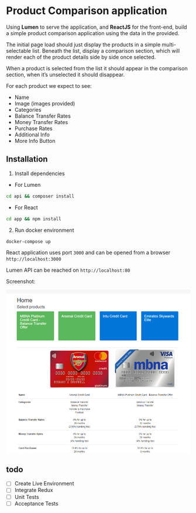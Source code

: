 # Product Comparison application

Using **Lumen** to serve the application, and **ReactJS** for the front-end, build a simple product comparison application using the data in the provided.


The initial page load should just display the products in a simple multi-selectable list. Beneath the list, display a comparison section, which will render each of the product details side by side once selected.

When a product is selected from the list it should appear in the comparison section, when it’s unselected it should disappear.

For each product we expect to see:

* Name
* Image (images provided)
* Categories
* Balance Transfer Rates
* Money Transfer Rates
* Purchase Rates
* Additional Info
* More Info Button

## Installation

1. Install dependencies
    
* For Lumen
```bash
cd api && composer install
```

* For React
```bash
cd app && npm install
```

2. Run docker environment

```bash
docker-compose up
```
React application uses port `3000` and can be opened from a browser `http://localhost:3000`

Lumen API can be reached on `http://localhost:80`


Screenshot:

![1](/resources/1.png?raw=true)

## todo
- [ ] Create Live Environment
- [ ] Integrate Redux
- [ ] Unit Tests
- [ ] Acceptance Tests
